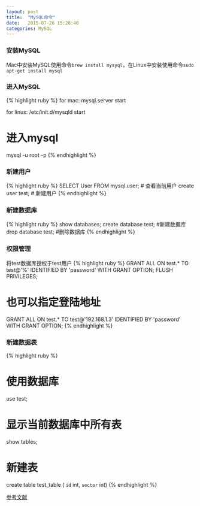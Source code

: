 ```yaml
---
layout: post
title:  "MySQL命令"
date:   2015-07-26 15:28:40
categories: MySQL
---
```


### 安装MySQL
Mac中安装MySQL使用命令`brew install mysyql`，在Linux中安装使用命令`sudo apt-get install mysql`

### 进入MySQL
{% highlight ruby %}
for mac:
mysql.server start

for linux:
/etc/init.d/mysqld start

# 进入mysql
mysql -u root -p
{% endhighlight %}


### 新建用户
{% highlight ruby %}
SELECT User FROM mysql.user;  # 查看当前用户
create user test;             # 新建用户
{% endhighlight %}

### 新建数据库
{% highlight ruby %}
show databases;
create database test; #新建数据库
drop database test;   #删除数据库
{% endhighlight %}

### 权限管理
将test数据库授权于test用户
{% highlight ruby %}
GRANT ALL ON test.* TO test@'%' IDENTIFIED BY 'password' WITH GRANT OPTION;
FLUSH PRIVILEGES; 
# 也可以指定登陆地址
GRANT ALL ON test.* TO test@'192.168.1.3' IDENTIFIED BY 'password'  WITH GRANT OPTION;
{% endhighlight %}

### 新建数据表
{% highlight ruby %}
# 使用数据库
use test;
# 显示当前数据库中所有表
show tables;
# 新建表
create table test_table ( `id` int, `sector` int)
{% endhighlight %}


[参考文献][参考文献]

[参考文献]: https://www.digitalocean.com/community/tutorials/a-basic-mysql-tutorial
